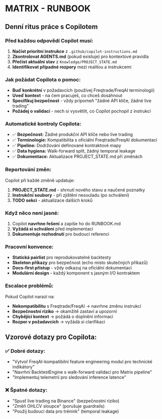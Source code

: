 # MATRIX - RUNBOOK

## Denní ritus práce s Copilotem

### Před každou odpovědí Copilot musí:
1. **Načíst prioritní instrukce** z `.github/copilot-instructions.md`
2. **Zkontrolovat AGENTS.md** (pokud existuje) pro kontextové pravidla
3. **Přečíst aktuální stav** z `Knowledge/PROJECT_STATE.md`
4. **Identifikovat případné rozpory** mezi realitou a instrukcemi

### Jak požádat Copilota o pomoc:
- **Buď konkrétní** v požadavcích (používej Freqtrade/FreqAI terminologii)
- **Uveď kontext** - na čem pracuješ, co chceš dosáhnout
- **Specifikuj bezpečnost** - vždy pripomeň "žádné API klíče, žádné live trading"
- **Požádej o validaci** - nech si vysvětlit, co Copilot pochopil z instrukcí

### Automatické kontroly Copilota:
- ✅ **Bezpečnost:** Žádné produkční API klíče nebo live trading
- ✅ **Terminologie:** Kompatibilita s oficiální Freqtrade/FreqAI dokumentací
- ✅ **Pipeline:** Dodržování definované kontraktové mapy
- ✅ **Data hygiena:** Walk-forward split, žádný temporal leakage
- ✅ **Dokumentace:** Aktualizace PROJECT_STATE.md při změnách

### Reportování změn:
Copilot při každé změně updatuje:
1. **PROJECT_STATE.md** - shrnutí nového stavu a naučené poznatky
2. **Instrukční soubory** - při zjištění nesouladu (po schválení)
3. **TODO sekci** - aktualizace dalších kroků

### Když něco není jasné:
1. Copilot **navrhne řešení** a zapíše ho do RUNBOOK.md
2. **Vyžádá si schválení** před implementací
3. **Dokumentuje rozhodnutí** pro budoucí referenci

### Pracovní konvence:
- **Statická pairlist** pro reprodukovatelné backtesty
- **Skeleton příkazy** pro bezpečnost (echo místo skutečných příkazů)
- **Docs-first přístup** - vždy odkazuj na oficiální dokumentaci
- **Modulární design** - každý komponent s jasným I/O kontraktem

### Escalace problémů:
Pokud Copilot narazí na:
- **Nekompatibilitu** s Freqtrade/FreqAI → navrhne změnu instrukcí
- **Bezpečnostní riziko** → okamžitě zastaví a upozorní
- **Chybějící kontext** → požádá o doplnění informací
- **Rozpor v požadavcích** → vyžádá si clarifikaci

## Vzorové dotazy pro Copilota:

### ✅ Dobré dotazy:
- "Vytvoř FreqAI-kompatibilní feature engineering modul pro technické indikátory"
- "Navrhni BacktestEngine s walk-forward validací pro Matrix pipeline"
- "Implementuj telemetrii pro sledování inference latence"

### ❌ Špatné dotazy:
- "Spusť live trading na Binance" (bezpečnostní riziko)
- "Změň OHLCV sloupce" (porušuje guardrails)
- "Použij budoucí data pro trénink" (temporal leakage)